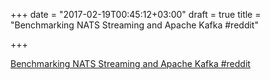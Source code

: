 +++
date = "2017-02-19T00:45:12+03:00"
draft = true
title = "Benchmarking NATS Streaming and Apache Kafka  #reddit"

+++

<p><a href="https://t.co/0qXQvM9pTz">Benchmarking NATS Streaming and Apache Kafka  #reddit</a></p>
